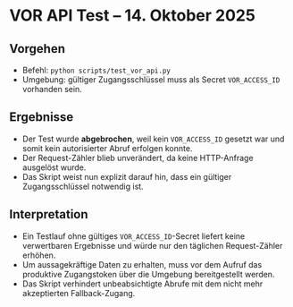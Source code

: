 # VOR API Test – 14. Oktober 2025

## Vorgehen
- Befehl: `python scripts/test_vor_api.py`
- Umgebung: gültiger Zugangsschlüssel muss als Secret `VOR_ACCESS_ID` vorhanden sein.

## Ergebnisse
- Der Test wurde **abgebrochen**, weil kein `VOR_ACCESS_ID` gesetzt war und somit kein autorisierter Abruf erfolgen konnte.
- Der Request-Zähler blieb unverändert, da keine HTTP-Anfrage ausgelöst wurde.
- Das Skript weist nun explizit darauf hin, dass ein gültiger Zugangsschlüssel notwendig ist.

## Interpretation
- Ein Testlauf ohne gültiges `VOR_ACCESS_ID`-Secret liefert keine verwertbaren Ergebnisse und würde nur den täglichen Request-Zähler erhöhen.
- Um aussagekräftige Daten zu erhalten, muss vor dem Aufruf das produktive Zugangstoken über die Umgebung bereitgestellt werden.
- Das Skript verhindert unbeabsichtigte Abrufe mit dem nicht mehr akzeptierten Fallback-Zugang.
